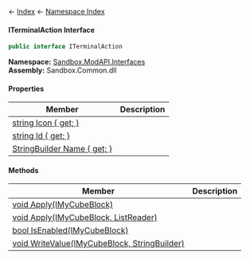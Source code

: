 ← [Index](Api-Index) ← [Namespace Index](Namespace-Index)

#### ITerminalAction Interface

```csharp
public interface ITerminalAction
```

**Namespace:** [Sandbox.ModAPI.Interfaces](Sandbox.ModAPI.Interfaces)  
**Assembly:** Sandbox.Common.dll

#### Properties

|Member|Description|
|---|---|
|[string Icon { get; }](Sandbox.ModAPI.Interfaces.ITerminalAction.Icon)||
|[string Id { get; }](Sandbox.ModAPI.Interfaces.ITerminalAction.Id)||
|[StringBuilder Name { get; }](Sandbox.ModAPI.Interfaces.ITerminalAction.Name)||

#### Methods

|Member|Description|
|---|---|
|[void Apply(IMyCubeBlock)](Sandbox.ModAPI.Interfaces.ITerminalAction.Apply)||
|[void Apply(IMyCubeBlock, ListReader<TerminalActionParameter>)](Sandbox.ModAPI.Interfaces.ITerminalAction.Apply)||
|[bool IsEnabled(IMyCubeBlock)](Sandbox.ModAPI.Interfaces.ITerminalAction.IsEnabled)||
|[void WriteValue(IMyCubeBlock, StringBuilder)](Sandbox.ModAPI.Interfaces.ITerminalAction.WriteValue)||

